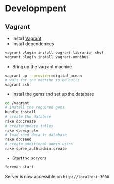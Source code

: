 

# Developmpent

## Vagrant

* Install [Vagrant](http://www.vagrantup.com/)
* Install dependenices
```bash
vagrant plugin install vagrant-librarian-chef
vagrant plugin install vagrant-omnibus
```
* Bring up the vagrant machine
```bash
vagrant up --provider=digital_ocean
# wait for the machine to be built
vagrant ssh
```
* Install the gems and set up the database
```bash
cd /vagrant
# install the required gems
bundle install
# create the database
rake db:create
# create/update tables
rake db:migrate
# load seed data to database
rake db:seed
# create additional admin users
rake spree_auth:admin:create
```
* Start the servers
```bash
foreman start
```

Server is now accessible on `http://localhost:3000`

